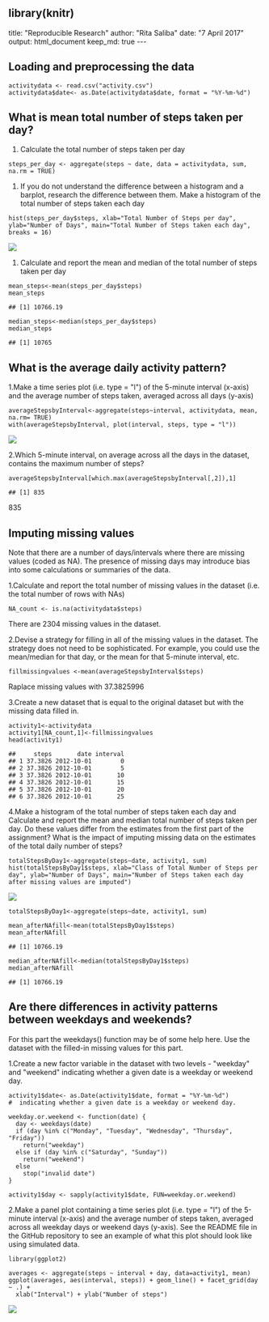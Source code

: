 library(knitr)
--------------

title: "Reproducible Research" author: "Rita Saliba" date: "7 April
2017" output: html\_document keep\_md: true ---

Loading and preprocessing the data
----------------------------------

    activitydata <- read.csv("activity.csv")
    activitydata$date<- as.Date(activitydata$date, format = "%Y-%m-%d") 

What is mean total number of steps taken per day?
-------------------------------------------------

1.  Calculate the total number of steps taken per day

<!-- -->

    steps_per_day <- aggregate(steps ~ date, data = activitydata, sum, na.rm = TRUE)

1.  If you do not understand the difference between a histogram and a
    barplot, research the difference between them. Make a histogram of
    the total number of steps taken each day

<!-- -->

    hist(steps_per_day$steps, xlab="Total Number of Steps per day", ylab="Number of Days", main="Total Number of Steps taken each day", breaks = 16)

![](PA1_template_files/figure-markdown_strict/histrogram1-1.png)

1.  Calculate and report the mean and median of the total number of
    steps taken per day

<!-- -->

    mean_steps<-mean(steps_per_day$steps)
    mean_steps

    ## [1] 10766.19

    median_steps<-median(steps_per_day$steps)
    median_steps

    ## [1] 10765

What is the average daily activity pattern?
-------------------------------------------

1.Make a time series plot (i.e. type = "l") of the 5-minute interval
(x-axis) and the average number of steps taken, averaged across all days
(y-axis)

    averageStepsbyInterval<-aggregate(steps~interval, activitydata, mean, na.rm= TRUE)
    with(averageStepsbyInterval, plot(interval, steps, type = "l"))

![](PA1_template_files/figure-markdown_strict/timeseries-1.png)

2.Which 5-minute interval, on average across all the days in the
dataset, contains the maximum number of steps?

    averageStepsbyInterval[which.max(averageStepsbyInterval[,2]),1]

    ## [1] 835

835

Imputing missing values
-----------------------

Note that there are a number of days/intervals where there are missing
values (coded as NA). The presence of missing days may introduce bias
into some calculations or summaries of the data.

1.Calculate and report the total number of missing values in the dataset
(i.e. the total number of rows with NAs)

    NA_count <- is.na(activitydata$steps)

There are 2304 missing values in the dataset.

2.Devise a strategy for filling in all of the missing values in the
dataset. The strategy does not need to be sophisticated. For example,
you could use the mean/median for that day, or the mean for that
5-minute interval, etc.

    fillmissingvalues <-mean(averageStepsbyInterval$steps)

Raplace missing values with 37.3825996

3.Create a new dataset that is equal to the original dataset but with
the missing data filled in.

    activity1<-activitydata
    activity1[NA_count,1]<-fillmissingvalues
    head(activity1)

    ##     steps       date interval
    ## 1 37.3826 2012-10-01        0
    ## 2 37.3826 2012-10-01        5
    ## 3 37.3826 2012-10-01       10
    ## 4 37.3826 2012-10-01       15
    ## 5 37.3826 2012-10-01       20
    ## 6 37.3826 2012-10-01       25

4.Make a histogram of the total number of steps taken each day and
Calculate and report the mean and median total number of steps taken per
day. Do these values differ from the estimates from the first part of
the assignment? What is the impact of imputing missing data on the
estimates of the total daily number of steps?

    totalStepsByDay1<-aggregate(steps~date, activity1, sum)
    hist(totalStepsByDay1$steps, xlab="Class of Total Number of Steps per day", ylab="Number of Days", main="Number of Steps taken each day after missing values are imputed")

![](PA1_template_files/figure-markdown_strict/totalStepsByDay1-1.png)

    totalStepsByDay1<-aggregate(steps~date, activity1, sum)

    mean_afterNAfill<-mean(totalStepsByDay1$steps)
    mean_afterNAfill

    ## [1] 10766.19

    median_afterNAfill<-median(totalStepsByDay1$steps)
    median_afterNAfill

    ## [1] 10766.19

Are there differences in activity patterns between weekdays and weekends?
-------------------------------------------------------------------------

For this part the weekdays() function may be of some help here. Use the
dataset with the filled-in missing values for this part.

1.Create a new factor variable in the dataset with two levels -
"weekday" and "weekend" indicating whether a given date is a weekday or
weekend day.

    activity1$date<- as.Date(activity1$date, format = "%Y-%m-%d")
    #  indicating whether a given date is a weekday or weekend day.

    weekday.or.weekend <- function(date) {
      day <- weekdays(date)
      if (day %in% c("Monday", "Tuesday", "Wednesday", "Thursday", "Friday"))
        return("weekday")
      else if (day %in% c("Saturday", "Sunday"))
        return("weekend")
      else
        stop("invalid date")
    }

    activity1$day <- sapply(activity1$date, FUN=weekday.or.weekend)

2.Make a panel plot containing a time series plot (i.e. type = "l") of
the 5-minute interval (x-axis) and the average number of steps taken,
averaged across all weekday days or weekend days (y-axis). See the
README file in the GitHub repository to see an example of what this plot
should look like using simulated data.

    library(ggplot2)

    averages <- aggregate(steps ~ interval + day, data=activity1, mean)
    ggplot(averages, aes(interval, steps)) + geom_line() + facet_grid(day ~ .) +
      xlab("Interval") + ylab("Number of steps") 

![](PA1_template_files/figure-markdown_strict/panel-1.png)

